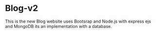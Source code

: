 # Blog-v2
This is the new Blog website uses Bootsrap and Node.js with express ejs and MongoDB its an implementation with a database.
